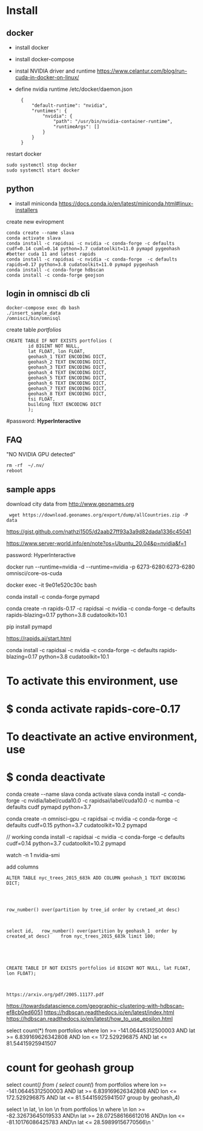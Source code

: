 
# Install

## docker

- install docker
- install docker-compose
- instal NVIDIA driver and runtime  https://www.celantur.com/blog/run-cuda-in-docker-on-linux/
- define nvidia runtime /etc/docker/daemon.json 

        {
            "default-runtime": "nvidia",
            "runtimes": {
                "nvidia": {
                    "path": "/usr/bin/nvidia-container-runtime",
                    "runtimeArgs": []
                }
            }
        }

restart docker

    sudo systemctl stop docker
    sudo systemctl start docker

## python 

- install miniconda https://docs.conda.io/en/latest/miniconda.html#linux-installers

create new eviropment 

    conda create --name slava
    conda activate slava
    conda install -c rapidsai -c nvidia -c conda-forge -c defaults cudf=0.14 cuml=0.14 python=3.7 cudatoolkit=11.0 pymapd pygeohash
    #better cuda 11 and latest rapids
    conda install -c rapidsai -c nvidia -c conda-forge  -c defaults rapids=0.17 python=3.8 cudatoolkit=11.0 pymapd pygeohash
    conda install -c conda-forge hdbscan
    conda install -c conda-forge geojson







## login in omnisci db cli

    docker-compose exec db bash
    ./insert_sample_data
    /omnisci/bin/omnisql 

create table *portfolios*

    CREATE TABLE IF NOT EXISTS portfolios (
            id BIGINT NOT NULL, 
            lat FLOAT, lon FLOAT,
            geohash_1 TEXT ENCODING DICT,
            geohash_2 TEXT ENCODING DICT,
            geohash_3 TEXT ENCODING DICT,
            geohash_4 TEXT ENCODING DICT,
            geohash_5 TEXT ENCODING DICT,
            geohash_6 TEXT ENCODING DICT,
            geohash_7 TEXT ENCODING DICT,
            geohash_8 TEXT ENCODING DICT,
            tsi FLOAT,
            building TEXT ENCODING DICT
            );

#password: **HyperInteractive**


## FAQ

"NO NVIDIA GPU detected"

    rm -rf  ~/.nv/
    reboot


## sample apps

download city data from http://www.geonames.org

     wget https://download.geonames.org/export/dump/allCountries.zip -P data


https://gist.github.com/nathzi1505/d2aab27ff93a3a9d82dada1336c45041


https://www.server-world.info/en/note?os=Ubuntu_20.04&p=nvidia&f=1


password: HyperInteractive

docker run --runtime=nvidia  -d --runtime=nvidia   -p 6273-6280:6273-6280   omnisci/core-os-cuda

docker exec -it 9e01e520c30c bash



conda install -c conda-forge pymapd

conda create -n rapids-0.17 -c rapidsai -c nvidia -c conda-forge -c defaults rapids-blazing=0.17 python=3.8 cudatoolkit=10.1



pip install pymapd


https://rapids.ai/start.html


conda install -c rapidsai -c nvidia -c conda-forge -c defaults rapids-blazing=0.17 python=3.8 cudatoolkit=10.1




#
# To activate this environment, use
#
#     $ conda activate rapids-core-0.17
#
# To deactivate an active environment, use
#
#     $ conda deactivate



conda create --name slava
conda activate slava
conda install -c conda-forge -c nvidia/label/cuda10.0 -c rapidsai/label/cuda10.0 -c numba -c defaults cudf pymapd python=3.7

conda create -n omnisci-gpu -c rapidsai -c nvidia -c conda-forge -c defaults cudf=0.15 python=3.7 cudatoolkit=10.2 pymapd

// working
conda install -c rapidsai -c nvidia -c conda-forge -c defaults cudf=0.14 python=3.7 cudatoolkit=10.2 pymapd


watch -n 1 nvidia-smi


add columns

    ALTER TABLE nyc_trees_2015_683k ADD COLUMN geohash_1 TEXT ENCODING DICT;
    



    row_number() over(partition by tree_id order by cretaed_at desc)



    select id,   row_number() over(partition by geohash_1  order by created_at desc)    from nyc_trees_2015_683k limit 100;





    CREATE TABLE IF NOT EXISTS portfolios id BIGINT NOT NULL, lat FLOAT, lon FLOAT);



    https://arxiv.org/pdf/2005.11177.pdf


https://towardsdatascience.com/geographic-clustering-with-hdbscan-ef8cb0ed6051
https://hdbscan.readthedocs.io/en/latest/index.html
https://hdbscan.readthedocs.io/en/latest/how_to_use_epsilon.html





select count(*) from portfolios where  lon >= -141.06445312500003 AND lat >= 6.839169626342808 AND lon <= 172.529296875 AND lat <= 81.54415925941507



# count for geohash group
select count(*)  from ( select count(*)  from portfolios where  lon >= -141.06445312500003 AND lat >= 6.839169626342808 AND lon <= 172.529296875 AND lat <= 81.54415925941507 group by geohash_4)


select  \n                        lat, \n                        lon \n                    from portfolios \n                    where \n                        lon >= -82.32673645019533 AND\n                        lat >= 28.072586166612016 AND\n                        lon <= -81.10176086425783 AND\n                        lat <= 28.59899156770566\n                  '